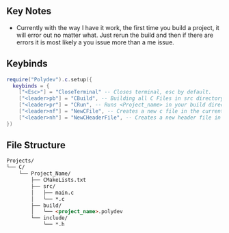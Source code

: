 ## Key Notes
* Currently with the way I have it work, the first time you build a project, it will error out no matter what. Just rerun the build and then if there are errors it is most likely a you issue more than a me issue.

## Keybinds
```lua
require("Polydev").c.setup({
  keybinds = {
    ["<Esc>"] = "CloseTerminal" -- Closes terminal, esc by default. 
    ["<leader>pb"] = "CBuild", -- Building all C Files in src directory in.
    ["<leader>pr"] = "CRun", -- Runs <Project_name> in your build directory 
    ["<leader>nf"] = "NewCFile", -- Creates a new c file in the current project src folder
    ["<leader>nh"] = "NewCHeaderFile", -- Creates a new header file in the current project src folder
})
```

## File Structure
```md
Projects/
└── C/
    └── Project_Name/
        ├── CMakeLists.txt
        ├── src/
        │   ├── main.c
        │   └── *.c
        ├── build/
        │   └── <project_name>.polydev
        └── include/
            └── *.h
```
